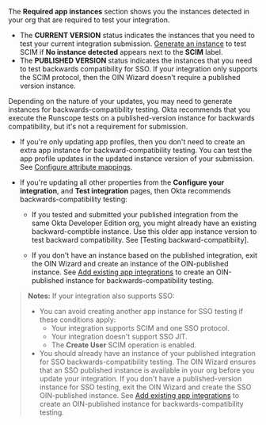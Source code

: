 The **Required app instances** section shows you the instances detected in your org that are required to test your integration.

* The **CURRENT VERSION** status indicates the instances that you need to test your current integration submission. [Generate an instance](#generate-an-instance) to test SCIM if **No instance detected** appears next to the **SCIM** label.
* The **PUBLISHED VERSION** status indicates the instances that you need to test backwards compatibility for SSO. If your integration only supports the SCIM protocol, then the OIN Wizard doesn't require a published version instance.

Depending on the nature of your updates, you may need to generate instances for backwards-compatibility testing. Okta recommends that you execute the Runscope tests on a published-version instance for backwards compatibility, but it's not a requirement for submission.

   * If you're only updating app profiles, then you don't need to create an extra app instance for backward-compatibility testing. You can test the app profile updates in the updated instance version of your submission. See [Configure attribute mappings](#configure-attribute-mappings).

   * If you're updating all other properties from the **Configure your integration**, and **Test integration** pages, then Okta recommends backwards-compatibility testing:

      * If you tested and submitted your published integration from the same Okta Developer Edition org, you might already have an existing backward-comptible instance. Use this older app instance version to test backward compatibility. See [Testing backward-compatibiity].

      * If you don't have an instance based on the published integration, exit the OIN Wizard and create an instance of the OIN-published instance. See [Add existing app integrations](https://help.okta.com/okta_help.htm?type=oie&id=csh-apps-add-app) to create an OIN-published instance for backwards-compatibility testing.

> **Notes:** If your integration also supports SSO:
> * You can avoid creating another app instance for SSO testing if these conditions apply:
>     * Your integration supports SCIM and one SSO protocol.
>     * Your integration doesn't support SSO JIT.
>     * The **Create User** SCIM operation is enabled.
> * You should already have an instance of your published integration for SSO backwards-compatibility testing. The OIN Wizard ensures that an SSO published instance is available in your org before you update your integration.  If you don't have a published-version instance for SSO testing, exit the OIN Wizard and create the SSO OIN-published instance. See [Add existing app integrations](https://help.okta.com/okta_help.htm?type=oie&id=csh-apps-add-app) to create an OIN-published instance for backwards-compatibility testing.

